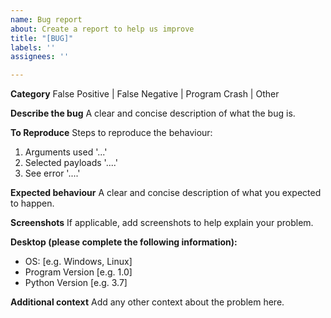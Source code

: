 ```yaml
---
name: Bug report
about: Create a report to help us improve
title: "[BUG]"
labels: ''
assignees: ''

---
```


**Category**
False Positive | False Negative | Program Crash | Other

**Describe the bug**
A clear and concise description of what the bug is.

**To Reproduce**
Steps to reproduce the behaviour:
1. Arguments used '...'
2. Selected payloads '....'
3. See error '....'

**Expected behaviour**
A clear and concise description of what you expected to happen.

**Screenshots**
If applicable, add screenshots to help explain your problem.

**Desktop (please complete the following information):**
 - OS: [e.g. Windows, Linux]
 - Program Version [e.g. 1.0]
 - Python Version [e.g. 3.7]

**Additional context**
Add any other context about the problem here.
